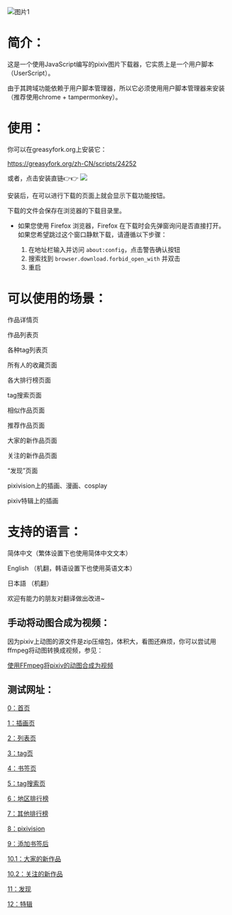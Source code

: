 ![图片1](https://wx3.sinaimg.cn/large/640defebgy1fhnv80522fj20mr0iejvi.jpg)

# 简介：

这是一个使用JavaScript编写的pixiv图片下载器，它实质上是一个用户脚本（UserScript）。

由于其跨域功能依赖于用户脚本管理器，所以它必须使用用户脚本管理器来安装（推荐使用chrome + tampermonkey）。

# 使用：

你可以在greasyfork.org上安装它：

https://greasyfork.org/zh-CN/scripts/24252

或者，点击安装直链👉👉
 [![](https://img.shields.io/badge/%E5%AE%89%E8%A3%85%E7%9B%B4%E9%93%BE-%F0%9F%90%92-blue.svg)](https://raw.githubusercontent.com/xuejiansaber/XZPixivDownloader/master/XZPixivDownloader.js "请确认已安装并启动脚本管理器")

安装后，在可以进行下载的页面上就会显示下载功能按钮。

下载的文件会保存在浏览器的下载目录里。

- 如果您使用 Firefox 浏览器，Firefox 在下载时会先弹窗询问是否直接打开。如果您希望跳过这个窗口静默下载，请遵循以下步骤：

    1. 在地址栏输入并访问 `about:config`，点击警告确认按钮
    2. 搜索找到 `browser.download.forbid_open_with` 并双击
    3. 重启

# 可以使用的场景：

作品详情页

作品列表页

各种tag列表页

所有人的收藏页面

各大排行榜页面

tag搜索页面

相似作品页面

推荐作品页面

大家的新作品页面

关注的新作品页面

“发现”页面

pixivision上的插画、漫画、cosplay

pixiv特辑上的插画

# 支持的语言：

简体中文（繁体设置下也使用简体中文文本）

English （机翻，韩语设置下也使用英语文本）

日本語 （机翻）

欢迎有能力的朋友对翻译做出改进~

## 手动将动图合成为视频：

因为pixiv上动图的源文件是zip压缩包，体积大，看图还麻烦，你可以尝试用ffmpeg将动图转换成视频，参见：

[使用FFmpeg将pixiv的动图合成为视频](https://saber.love/?p=3859)

## 测试网址：

[0：首页](https://www.pixiv.net/)

[1：插画页](https://www.pixiv.net/member_illust.php?mode=medium&illust_id=62751951)

[2：列表页](https://www.pixiv.net/member_illust.php?id=544479)

[3：tag页](https://www.pixiv.net/member_illust.php?id=544479&tag=%E6%9D%B1%E6%96%B9)

[4：书签页](https://www.pixiv.net/bookmark.php?id=544479)

[5：tag搜索页](https://www.pixiv.net/search.php?s_mode=s_tag&word=saber)

[6：地区排行榜](https://www.pixiv.net/ranking_area.php?type=detail&no=6)

[7：其他排行榜](https://www.pixiv.net/ranking.php)

[8：pixivision](https://www.pixivision.net/zh/a/3190)

[9：添加书签后](https://www.pixiv.net/bookmark_add.php?id=63148723)

[10.1：大家的新作品](https://www.pixiv.net/new_illust.php)

[10.2：关注的新作品](https://www.pixiv.net/bookmark_new_illust.php)

[11：发现](https://www.pixiv.net/discovery)

[12：特辑](https://www.pixiv.net/showcase/a/3190/)